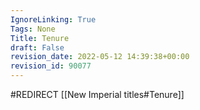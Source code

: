 ```yaml
---
IgnoreLinking: True
Tags: None
Title: Tenure
draft: False
revision_date: 2022-05-12 14:39:38+00:00
revision_id: 90077
---
```


#REDIRECT [[New Imperial titles#Tenure]]